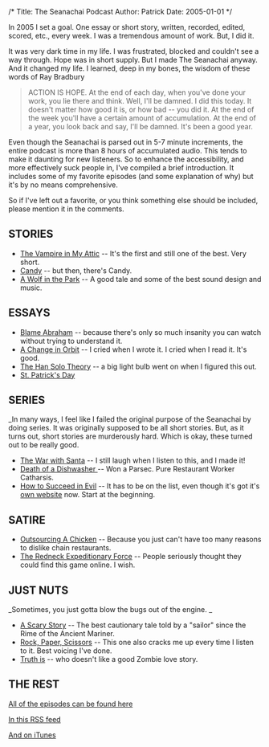 /*
Title: The Seanachai Podcast
Author: Patrick
Date: 2005-01-01
*/


In 2005 I set a goal. One essay or short story, written, recorded, edited, scored, etc., every week. I was a tremendous amount of work. But, I did it. 

It was very dark time in my life. I was frustrated, blocked and couldn't see a way through. Hope was in short supply. But I made The Seanachai anyway. And it changed my life. I learned, deep in my bones, the wisdom of these words of Ray Bradbury

> ACTION IS HOPE. At the end of each day, when you've done your work, you lie there and think. Well, I'll be damned. I did this today. It doesn't matter how good it is, or how bad -- you did it. At the end of the week you'll have a certain amount of accumulation. At the end of a year, you look back and say, I'll be damned. It's been a good year. 

Even though the Seanachai is parsed out in 5-7 minute increments, the entire podcast is more than 8 hours of accumulated audio. This tends to make it daunting for new listeners. So to enhance the accessibility, and more effectively suck people in, I've compiled a brief introduction.  It includes some of my favorite episodes (and some explanation of why) but it's by no means comprehensive.


So if I've left out a favorite, or you think something else should be included, please mention it in the comments.

## STORIES

* [The Vampire in My Attic](http://www.theseanachai.com/2005/01/02/the-vampire-in-the-attic/) -- It's the first and still one of the best. Very short.
* [Candy](http://www.theseanachai.com/2005/02/18/candy/) -- but then, there's Candy.
* [A Wolf in the Park](http://www.theseanachai.com/2005/04/06/a-wolf-in-the-park/) -- A good tale and some of the best sound design and music.

## ESSAYS

* [Blame Abraham](http://www.theseanachai.com/2006/08/02/blame-abraham/) -- because there's only so much insanity you can watch without trying to understand it.
* [A Change in Orbit](http://www.theseanachai.com/2006/05/09/a-change-in-orbit/) -- I cried when I wrote it. I cried when I read it. It's good.
* [The Han Solo Theory](http://www.theseanachai.com/2005/06/17/the-han-solo-theory/) -- a big light bulb went on when I figured this out.
* [St. Patrick's Day ](http://www.theseanachai.com/2005/03/18/happy-st-patricks-day/)

## SERIES

_In many ways, I feel like I failed the original purpose of the Seanachai by doing series. It was originally supposed to be all short stories. But, as it turns out, short stories are murderously hard. Which is okay, these turned out to be really good.

* [The War with Santa](http://www.theseanachai.com/category/podcast/the-war-with-santa/) -- I still laugh when I listen to this, and I made it!
* [Death of a Dishwasher ](http://www.theseanachai.com/category/podcast/death-of-a-dishwasher/)-- Won a Parsec. Pure Restaurant Worker Catharsis.
* [How to Succeed in Evil](http://succeedinevil.com/category/podcast/page/3/) -- It has to be on the list, even though it's got it's [own website](http://www.succeedinevil.com) now. Start at the beginning.

## SATIRE

* [Outsourcing A Chicken](http://www.theseanachai.com/2006/04/22/outsourcing-a-chicken/) -- Because you just can't have too many reasons to dislike chain restaurants.
* [The Redneck Expeditionary Force](http://www.theseanachai.com/2005/10/05/ref/) -- People seriously thought they could find this game online. I wish.

## JUST NUTS

_Sometimes, you just gotta blow the bugs out of the engine. _

* [A Scary Story](http://www.theseanachai.com/2005/08/07/a-scary-story/) -- The best cautionary tale told by a "sailor" since the Rime of the Ancient Mariner.
* [Rock, Paper, Scissors](http://www.theseanachai.com/2006/09/08/rock-paper-scissors/) -- This one also cracks me up every time I listen to it. Best voicing I've done.
* [Truth is](http://www.theseanachai.com/2005/06/26/truth-is/) -- who doesn't like a good Zombie love story.

## THE REST

[All of the episodes can be found here](http://www.theseanachai.com/archives)

[In this RSS feed](http://www.theseanachai.com/feed)

[And on iTunes](http://phobos.apple.com/WebObjects/MZStore.woa/wa/viewPodcast?id=73329421)
